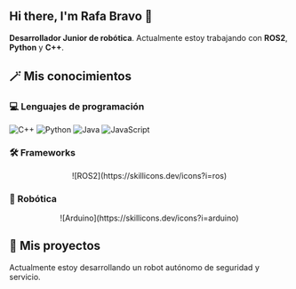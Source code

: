 ## Hi there, I'm Rafa Bravo 👋

**Desarrollador Junior de robótica**. Actualmente estoy trabajando con **ROS2**, **Python** y **C++**.

## 🪄 Mis conocimientos

### 💻 Lenguajes de programación

  ![C++](https://skillicons.dev/icons?i=cpp)
  ![Python](https://skillicons.dev/icons?i=py)
  ![Java](https://skillicons.dev/icons?i=java)
  ![JavaScript](https://skillicons.dev/icons?i=js)

### 🛠️ Frameworks

<p align="center">
  ![ROS2](https://skillicons.dev/icons?i=ros)
</p>

### 🤖 Robótica

<p align="center">
  ![Arduino](https://skillicons.dev/icons?i=arduino)
</p>

## 🔭 Mis proyectos

Actualmente estoy desarrollando un robot autónomo de seguridad y servicio.
<!--
**RafaBravv/RafaBravv** is a ✨ _special_ ✨ repository because its `README.md` (this file) appears on your GitHub profile.

Here are some ideas to get you started:

- 🔭 I’m currently working on ...
- 🌱 I’m currently learning ...
- 👯 I’m looking to collaborate on ...
- 🤔 I’m looking for help with ...
- 💬 Ask me about ...
- 📫 How to reach me: ...
- 😄 Pronouns: ...
- ⚡ Fun fact: ...
-->
